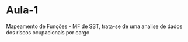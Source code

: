 # Aula-1
Mapeamento de Funções - MF de SST, trata-se de uma analise de dados dos riscos ocupacionais por cargo
